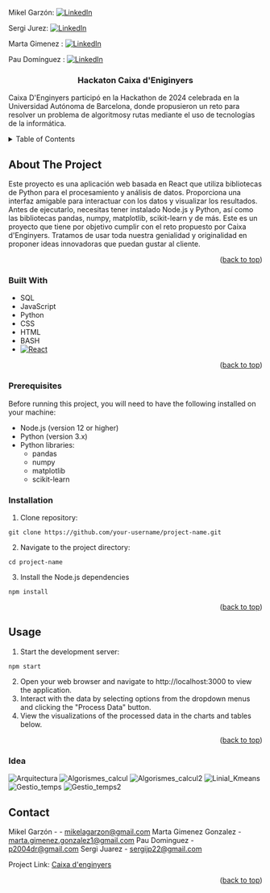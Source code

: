 <!-- Improved compatibility of back to top link: See: https://github.com/othneildrew/Best-README-Template/pull/73 -->
<a name="readme-top"></a>
<!--
*** Thanks for checking out the Best-README-Template. If you have a suggestion
*** that would make this better, please fork the repo and create a pull request
*** or simply open an issue with the tag "enhancement".
*** Don't forget to give the project a star!
*** Thanks again! Now go create something AMAZING! :D
-->



<!-- PROJECT SHIELDS -->
<!--
*** I'm using markdown "reference style" links for readability.
*** Reference links are enclosed in brackets [ ] instead of parentheses ( ).
*** See the bottom of this document for the declaration of the reference variables
*** for contributors-url, forks-url, etc. This is an optional, concise syntax you may use.
*** https://www.markdownguide.org/basic-syntax/#reference-style-links
-->

Mikel Garzón:  [![LinkedIn][linkedin-shield]][linkedin-url] 

Sergi Jurez:  [![LinkedIn][linkedin-shield]][linkedin-url2]  

Marta Gimenez :  [![LinkedIn][linkedin-shield]][linkedin-url3]

Pau Domínguez :  [![LinkedIn][linkedin-shield]][linkedin-url4]  


<!-- PROJECT LOGO -->

<h3 align="center">Hackaton Caixa d'Eniginyers</h3>

  <p align="center">
    
   Caixa D'Enginyers participó en la Hackathon de 2024 celebrada en la Universidad Autónoma de Barcelona, donde propusieron un reto para resolver un problema de algoritmosy rutas mediante el uso de tecnologías de la informática.
  
    
  </p>
</div>



<!-- TABLE OF CONTENTS -->
<details>
  <summary>Table of Contents</summary>
  <ol>
    <li>
      <a href="#about-the-project">About The Project</a>
      <ul>
        <li><a href="#built-with">Built With</a></li>
      </ul>
    </li>
    <li>
      <a href="#getting-started">Getting Started</a>
      <ul>
        <li><a href="#prerequisites">Prerequisites</a></li>
        <li><a href="#installation">Installation</a></li>
      </ul>
    </li>
    <li><a href="#usage">Usage</a></li>
    <li><a href="#roadmap">Roadmap</a></li>
    <li><a href="#contributing">Contributing</a></li>
    <li><a href="#license">License</a></li>
    <li><a href="#contact">Contact</a></li>
    <li><a href="#acknowledgments">Acknowledgments</a></li>
  </ol>
</details>



<!-- ABOUT THE PROJECT -->
## About The Project

Este proyecto es una aplicación web basada en React que utiliza bibliotecas de Python para el procesamiento y análisis de datos. Proporciona una interfaz amigable para interactuar con los datos y visualizar los resultados. Antes de ejecutarlo, necesitas tener instalado Node.js y Python, así como las bibliotecas pandas, numpy, matplotlib, scikit-learn y de más.
Este es un proyecto que tiene por objetivo cumplir con el reto propuesto por Caixa d'Enginyers. Tratamos de usar toda nuestra genialidad y originalidad en proponer ideas innovadoras que puedan gustar al cliente.

<p align="right">(<a href="#readme-top">back to top</a>)</p>



### Built With

* SQL
* JavaScript
* Python
* CSS
* HTML
* BASH
* [![React][React.js]][React-url]

<p align="right">(<a href="#readme-top">back to top</a>)</p>



### Prerequisites

Before running this project, you will need to have the following installed on your machine:

- Node.js (version 12 or higher)
- Python (version 3.x)
- Python libraries:
  - pandas
  - numpy
  - matplotlib
  - scikit-learn

### Installation

1. Clone repository:
```
git clone https://github.com/your-username/project-name.git
```

2. Navigate to the project directory:
```
cd project-name
```

3. Install the Node.js dependencies
```
npm install
```

<p align="right">(<a href="#readme-top">back to top</a>)</p>



<!-- USAGE EXAMPLES -->
## Usage

1. Start the development server:
```
npm start
````

2. Open your web browser and navigate to http://localhost:3000 to view the application.
3. Interact with the data by selecting options from the dropdown menus and clicking the "Process Data" button.
4. View the visualizations of the processed data in the charts and tables below.


<p align="right">(<a href="#readme-top">back to top</a>)</p>


### Idea

![Arquitectura](./Images/Arquitectura.png)
![Algorismes_calcul](./Images/Algorismes_calcul.png)
![Algorismes_calcul2](./Images/Algorismes_calcul2.png)
![Linial_Kmeans](./Images/Linial_Kmeans.png)
![Gestio_temps](./Images/Gestio_temps.png)
![Gestio_temps2](./Images/Gestio_temps2.png)





<!-- CONTACT -->
## Contact

Mikel Garzón -  - mikelagarzon@gmail.com
Marta Gimenez Gonzalez - marta.gimenez.gonzalez1@gmail.com
Pau Dominguez - p2004dr@gmail.com
Sergi Juarez - sergijp22@gmail.com

Project Link: [Caixa d'enginyers](https://github.com/MkProgramer33/CaixaEnginyers)

<p align="right">(<a href="#readme-top">back to top</a>)</p>


<!-- MARKDOWN LINKS & IMAGES -->
<!-- https://www.markdownguide.org/basic-syntax/#reference-style-links -->

[linkedin-shield]: https://img.shields.io/badge/-LinkedIn-black.svg?style=for-the-badge&logo=linkedin&colorB=555
[linkedin-url]: www.linkedin.com/in/mikel-garzón-gomes-483218296
[linkedin-url2]: https://www.linkedin.com/in/sergijuarez?utm_source=share&utm_campaign=share_via&utm_content=profile&utm_medium=ios_app
[linkedin-url3]: www.linkedin.com/in/marta-gimenez-939b45292
[linkedin-url4]: www.linkedin.com/in/pau-dominguez-ruiz/
[instagram-shield]: https://www.google.com/url?sa=i&url=https%3A%2F%2Fes.m.wikipedia.org%2Fwiki%2FArchivo%3AInstagram_logo_2016.svg&psig=AOvVaw0YFs9WhohNCrRNmkgg1lrK&ust=1715371904451000&source=images&cd=vfe&opi=89978449&ved=0CBIQjRxqFwoTCKDB5rmwgYYDFQAAAAAdAAAAABAE
[instagram-name]: mikel.gg4
[product-screenshot]: images/screenshot.png
[Next.js]: https://img.shields.io/badge/next.js-000000?style=for-the-badge&logo=nextdotjs&logoColor=white
[Electron-url]: https://www.electronjs.org
[React.js]: https://img.shields.io/badge/React-20232A?style=for-the-badge&logo=react&logoColor=61DAFB
[React-url]: https://reactjs.org/
[Vue.js]: https://img.shields.io/badge/Vue.js-35495E?style=for-the-badge&logo=vuedotjs&logoColor=4FC08D
[Vue-url]: https://vuejs.org/
[Angular.io]: https://img.shields.io/badge/Angular-DD0031?style=for-the-badge&logo=angular&logoColor=white
[Angular-url]: https://angular.io/
[Svelte.dev]: https://img.shields.io/badge/Svelte-4A4A55?style=for-the-badge&logo=svelte&logoColor=FF3E00
[Svelte-url]: https://svelte.dev/
[Laravel.com]: https://img.shields.io/badge/Laravel-FF2D20?style=for-the-badge&logo=laravel&logoColor=white
[Laravel-url]: https://laravel.com
[Bootstrap.com]: https://img.shields.io/badge/Bootstrap-563D7C?style=for-the-badge&logo=bootstrap&logoColor=white
[Bootstrap-url]: https://getbootstrap.com
[JQuery.com]: https://img.shields.io/badge/jQuery-0769AD?style=for-the-badge&logo=jquery&logoColor=white
[JQuery-url]: https://jquery.com 
